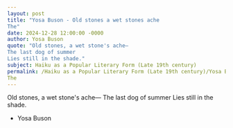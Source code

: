 ```yaml
---
layout: post
title: "Yosa Buson - Old stones a wet stones ache
The"
date: 2024-12-28 12:00:00 -0000
author: Yosa Buson
quote: "Old stones, a wet stone's ache—
The last dog of summer
Lies still in the shade."
subject: Haiku as a Popular Literary Form (Late 19th century)
permalink: /Haiku as a Popular Literary Form (Late 19th century)/Yosa Buson/Yosa Buson - Old stones a wet stones ache
The
---
```


Old stones, a wet stone's ache—
The last dog of summer
Lies still in the shade.

- Yosa Buson
